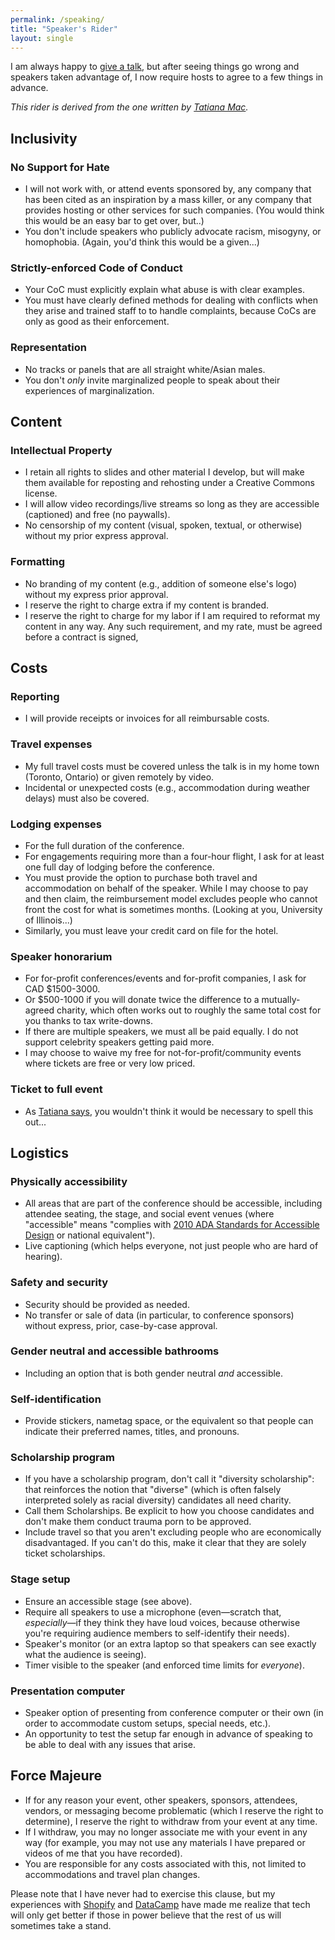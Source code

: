 ```yaml
---
permalink: /speaking/
title: "Speaker's Rider"
layout: single
---
```


I am always happy to [give a talk]({{site.github.url}}/talks/),
but after seeing things go wrong and speakers taken advantage of,
I now require hosts to agree to a few things in advance.

*This rider is derived from the one written by [Tatiana Mac][tatiana].*

## Inclusivity

### No Support for Hate

- I will not work with,
  or attend events sponsored by,
  any company that has been cited as an inspiration by a mass killer,
  or any company that provides hosting or other services for such companies.
  (You would think this would be an easy bar to get over, but..)
- You don't include speakers who publicly advocate racism, misogyny, or homophobia.
  (Again, you'd think this would be a given...)

### Strictly-enforced Code of Conduct

- Your CoC must explicitly explain what abuse is with clear examples.
- You must have clearly defined methods for dealing with conflicts when they arise
  and trained staff to to handle complaints,
  because CoCs are only as good as their enforcement.

### Representation

- No tracks or panels that are all straight white/Asian males.
- You don't *only* invite marginalized people to speak about their experiences of marginalization.

## Content

### Intellectual Property

- I retain all rights to slides and other material I develop,
  but will make them available for reposting and rehosting under a Creative Commons license.
- I will allow video recordings/live streams so long as they are accessible (captioned)
  and free (no paywalls).
- No censorship of my content (visual, spoken, textual, or otherwise) without my prior express approval.

### Formatting

- No branding of my content (e.g., addition of someone else's logo) without my express prior approval.
- I reserve the right to charge extra if my content is branded.
- I reserve the right to charge for my labor if I am required to reformat my content in any way.
  Any such requirement, and my rate, must be agreed before a contract is signed,

## Costs

### Reporting

- I will provide receipts or invoices for all reimbursable costs.

### Travel expenses

- My full travel costs must be covered unless the talk is in my home town (Toronto, Ontario) or given remotely by video.
- Incidental or unexpected costs (e.g., accommodation during weather delays) must also be covered.

### Lodging expenses

- For the full duration of the conference.
- For engagements requiring more than a four-hour flight, I ask for at least one full day of lodging before the conference.
- You must provide the option to purchase both travel and accommodation on behalf of the speaker.
  While I may choose to pay and then claim,
  the reimbursement model excludes people who cannot front the cost for what is sometimes months.
  (Looking at you, University of Illinois...)
- Similarly, you must leave your credit card on file for the hotel.

### Speaker honorarium

- For for-profit conferences/events and for-profit companies, I ask for CAD $1500-3000.
- Or $500-1000 if you will donate twice the difference to a mutually-agreed charity,
  which often works out to roughly the same total cost for you thanks to tax write-downs.
- If there are multiple speakers, we must all be paid equally.
  I do not support celebrity speakers getting paid more.
- I may choose to waive my free for not-for-profit/community events where tickets are free or very low priced.

### Ticket to full event

- As [Tatiana says][tatiana], you wouldn't think it would be necessary to spell this out...

## Logistics

### Physically accessibility

- All areas that are part of the conference should be accessible,
  including attendee seating,
  the stage,
  and social event venues
  (where "accessible" means "complies with [2010 ADA Standards for Accessible Design][ada] or national equivalent").
- Live captioning (which helps everyone, not just people who are hard of hearing).

### Safety and security

- Security should be provided as needed.
- No transfer or sale of data (in particular, to conference sponsors) without express, prior, case-by-case approval.

### Gender neutral and accessible bathrooms

- Including an option that is both gender neutral *and* accessible.

### Self-identification

- Provide stickers, nametag space, or the equivalent
  so that people can indicate their preferred names, titles, and pronouns.

### Scholarship program

- If you have a scholarship program, don't call it "diversity scholarship":
  that reinforces the notion that "diverse" (which is often falsely interpreted solely as racial diversity) candidates all need charity.
- Call them Scholarships.
  Be explicit to how you choose candidates and don't make them conduct trauma porn to be approved.
- Include travel so that you aren't excluding people who are economically disadvantaged.
  If you can't do this, make it clear that they are solely ticket scholarships.

### Stage setup

- Ensure an accessible stage (see above).
- Require all speakers to use a microphone
  (even—scratch that, *especially*—if they think they have loud voices,
  because otherwise you're requiring audience members to self-identify their needs).
- Speaker's monitor (or an extra laptop so that speakers can see exactly what the audience is seeing).
- Timer visible to the speaker (and enforced time limits for *everyone*).

### Presentation computer

- Speaker option of presenting from conference computer or their own
  (in order to accommodate custom setups, special needs, etc.).
- An opportunity to test the setup far enough in advance of speaking
  to be able to deal with any issues that arise.

## Force Majeure

- If for any reason your event, other speakers, sponsors, attendees, vendors, or messaging become problematic
  (which I reserve the right to determine),
  I reserve the right to withdraw from your event at any time.
- If I withdraw,
  you may no longer associate me with your event in any way
  (for example, you may not use any materials I have prepared or videos of me that you have recorded).
- You are responsible for any costs associated with this,
  not limited to accommodations and travel plan changes.

Please note that I have never had to exercise this clause,
but my experiences with [Shopify][shopify] and [DataCamp][datacamp] have made me realize that
tech will only get better if those in power believe that the rest of us will sometimes take a stand.

[ada]: https://www.ada.gov/regs2010/2010ADAStandards/2010ADAstandards.htm
[datacamp]: {{site.github.url}}/2019/04/15/an-exchange-with-datacamp.html
[shopify]: {{site.github.url}}/2018/05/06/cigarettes-and-shopify.html
[tatiana]: https://gist.github.com/tatianamac/493ca668ee7f7c07a5b282f6d9132552
